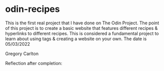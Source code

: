 # odin-recipes
This is the first real project that I have done on The Odin Project. The point of this project is to create a basic website that features different recipes & hyperlinks to different recipes. This is considered a fundamental project to learn about using tags & creating a website on your own. The date is 05/03/2022

Gregory Carlton

Reflection after completion:
